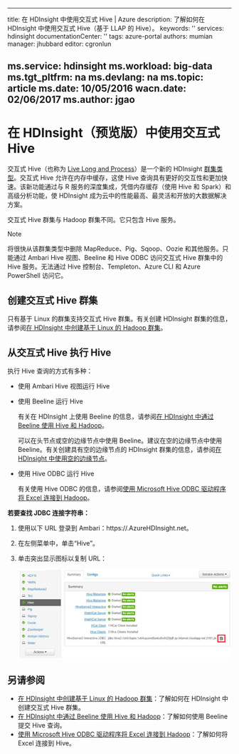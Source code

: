 <!-- not suitable for Mooncake -->

---
title: 在 HDInsight 中使用交互式 Hive | Azure
description: 了解如何在 HDInsight 中使用交互式 Hive（基于 LLAP 的 Hive）。
keywords: ''
services: hdinsight
documentationCenter: ''
tags: azure-portal
authors: mumian
manager: jhubbard
editor: cgronlun

ms.service: hdinsight
ms.workload: big-data
ms.tgt_pltfrm: na
ms.devlang: na
ms.topic: article
ms.date: 10/05/2016
wacn.date: 02/06/2017
ms.author: jgao
---

# 在 HDInsight（预览版）中使用交互式 Hive

交互式 Hive（也称为 [Live Long and Process](https://cwiki.apache.org/confluence/display/Hive/LLAP)）是一个新的 HDInsight [群集类型](./hdinsight-provision-clusters.md#cluster-types)。交互式 Hive 允许在内存中缓存，这使 Hive 查询具有更好的交互性和更加快速。该新功能通过与 R 服务的深度集成，凭借内存缓存（使用 Hive 和 Spark）和高级分析功能，使 HDInsight 成为云中的性能最高、最灵活和开放的大数据解决方案。

交互式 Hive 群集与 Hadoop 群集不同。它只包含 Hive 服务。

> [!NOTE]
> 将很快从该群集类型中删除 MapReduce、Pig、Sqoop、Oozie 和其他服务。只能通过 Ambari Hive 视图、Beeline 和 Hive ODBC 访问交互式 Hive 群集中的 Hive 服务。无法通过 Hive 控制台、Templeton、Azure CLI 和 Azure PowerShell 访问它。

## 创建交互式 Hive 群集

只有基于 Linux 的群集支持交互式 Hive 群集。有关创建 HDInsight 群集的信息，请参阅[在 HDInsight 中创建基于 Linux 的 Hadoop 群集](./hdinsight-provision-clusters.md)。

## 从交互式 Hive 执行 Hive

执行 Hive 查询的方式有多种：

- 使用 Ambari Hive 视图运行 Hive

- 使用 Beeline 运行 Hive

    有关在 HDInsight 上使用 Beeline 的信息，请参阅[在 HDInsight 中通过 Beeline 使用 Hive 和 Hadoop](./hdinsight-hadoop-use-hive-beeline.md)。

    可以在头节点或空的边缘节点中使用 Beeline。建议在空的边缘节点中使用 Beeline。有关创建具有空的边缘节点的 HDInsight 群集的信息，请参阅[在 HDInsight 中使用空的边缘节点](./hdinsight-apps-use-edge-node.md)。

- 使用 Hive ODBC 运行 Hive

    有关使用 Hive ODBC 的信息，请参阅[使用 Microsoft Hive ODBC 驱动程序将 Excel 连接到 Hadoop](./hdinsight-connect-excel-hive-ODBC-driver.md)。

**若要查找 JDBC 连接字符串：**

1. 使用以下 URL 登录到 Ambari：https://<ClusterName>.AzureHDInsight.net。
2. 在左侧菜单中，单击“Hive”。
3. 单击突出显示图标以复制 URL：

    ![HDInsight Hadoop 交互式 Hive LLAP JDBC](./media/hdinsight-hadoop-use-interactive-hive/hdinsight-hadoop-use-interactive-hive-jdbc.png)  

## 另请参阅
- [在 HDInsight 中创建基于 Linux 的 Hadoop 群集](./hdinsight-provision-clusters.md)：了解如何在 HDInsight 中创建交互式 Hive 群集。
- [在 HDInsight 中通过 Beeline 使用 Hive 和 Hadoop](./hdinsight-hadoop-use-hive-beeline.md)：了解如何使用 Beeline 提交 Hive 查询。
- [使用 Microsoft Hive ODBC 驱动程序将 Excel 连接到 Hadoop](./hdinsight-connect-excel-hive-ODBC-driver.md)：了解如何将 Excel 连接到 Hive。

<!---HONumber=Mooncake_1107_2016-->
